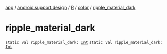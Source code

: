 [app](../../../index.md) / [android.support.design](../../index.md) / [R](../index.md) / [color](index.md) / [ripple_material_dark](.)

# ripple_material_dark

`static val ripple_material_dark: `[`Int`](https://kotlinlang.org/api/latest/jvm/stdlib/kotlin/-int/index.html)
`static val ripple_material_dark: `[`Int`](https://kotlinlang.org/api/latest/jvm/stdlib/kotlin/-int/index.html)